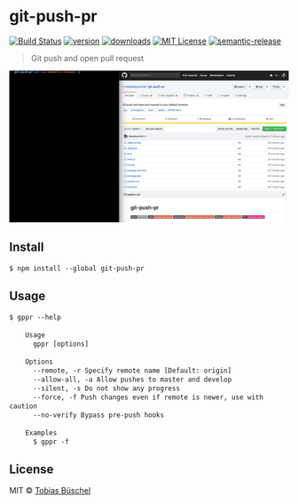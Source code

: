 # git-push-pr

[![Build Status](https://img.shields.io/travis/tobiasbueschel/git-push-pr/master.svg?style=flat-square)](https://travis-ci.com/tobiasbueschel/git-push-pr)
[![version](https://img.shields.io/npm/v/git-push-pr.svg?style=flat-square)](http://npm.im/git-push-pr)
[![downloads](https://img.shields.io/npm/dm/git-push-pr.svg?style=flat-square)](http://npm-stat.com/charts.html?package=git-push-pr)
[![MIT License](https://img.shields.io/npm/l/git-push-pr.svg?style=flat-square)](http://opensource.org/licenses/MIT)
[![semantic-release](https://img.shields.io/badge/%20%20%F0%9F%93%A6%F0%9F%9A%80-semantic--release-e10079.svg?style=flat-square)](https://github.com/semantic-release/semantic-release)

> Git push and open pull request

![demo](./demo.gif)

## Install

```
$ npm install --global git-push-pr
```

## Usage

```
$ gppr --help

	Usage
	  gppr [options]

	Options
	  --remote, -r Specify remote name [Default: origin]
	  --allow-all, -a Allow pushes to master and develop
	  --silent, -s Do not show any progress
	  --force, -f Push changes even if remote is newer, use with caution
	  --no-verify Bypass pre-push hooks

	Examples
	  $ gppr -f
```

## License

MIT © [Tobias Büschel](https://github.com/tobiasbueschel)
